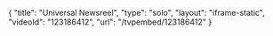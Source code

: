 {
    "title": "Universal Newsreel",
    "type": "solo",
    "layout": "iframe-static",
    "videoId": "123186412",
    "url": "\/tvpembed\/123186412"
}